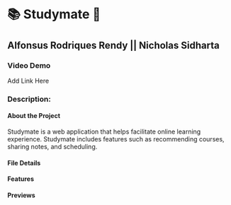 # 📚 Studymate 📖
## Alfonsus Rodriques Rendy || Nicholas Sidharta

### Video Demo
Add Link Here

### Description:
#### About the Project
Studymate is a web application that helps facilitate online learning experience. Studymate includes features such as recommending courses, sharing notes, and scheduling.

#### File Details

#### Features

#### Previews
